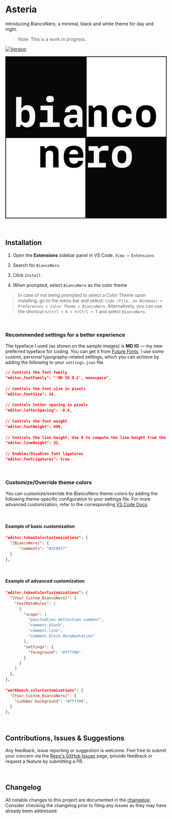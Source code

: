 # Asteria

Introducing BiancoNero, a minimal, black and white theme for day and night.

> Note: This is a work in progress.

[![Version](https://vsmarketplacebadge.apphb.com/version/spaceinvadev.bianconero.svg)](https://marketplace.visualstudio.com/items?itemName=spaceinvadev.bianconero)

![Logo of the Bianconero theme](/images/bianconero-logo.png)

<br>

## Installation

1. Open the **Extensions** sidebar panel in VS Code. `View → Extensions`

2. Search for `BiancoNero`

3. Click `Install`

4. When prompted, select `BiancoNero` as the color theme

> In case of not being prompted to select a Color Theme upon installing, go to the menu bar and select: `Code (File, on Windows) > Preferences > Color Theme > BiancoNero`. Alternatively, you can use the shortcut `⌘/Ctrl + K > ⌘/Ctrl + T` and select `BiancoNero`.

<br>

### Recommended settings for a better experience

The typeface I used (as shown on the sample images) is **MD IO** — my new preferred typeface for coding. You can get it from [Future Fonts](https://www.futurefonts.xyz/mass-driver/io). I use some custom, personal typography-related settings, which you can achieve by adding the following to your `settings.json` file.

```json
// Controls the font family
"editor.fontFamily": "'MD IO 0.2', monospace",

// Controls the font size in pixels
"editor.fontSize": 16,

// Controls letter spacing in pixels
"editor.letterSpacing": -0.8,

// Controls the font weight
"editor.fontWeight": 400,

// Controls the line height. Use 0 to compute the line height from the font size
"editor.lineHeight": 32,

// Enables/Disables font ligatures
"editor.fontLigatures": true
```

<br>

### Customize/Override theme colors

You can customize/override the BiancoNero theme colors by adding the following theme-specific configuration to your settings file. For more advanced customization, refer to the corresponding [VS Code Docs](https://code.visualstudio.com/docs/getstarted/themes#_customizing-a-color-theme).

<br>

#### Example of basic customization

```json
"editor.tokenColorCustomizations": {
  "[BiancoNero]": {
      "comments": "#229977"
  }
},
```

<br>

#### Example of advanced customization

```json
"editor.tokenColorCustomizations": {
  "[Your_Custom_BiancoNero]": {
    "textMateRules": [
      {
        "scope": [
          "punctuation.definition.comment",
          "comment.block",
          "comment.line",
          "comment.block.documentation"
        ],
        "settings": {
          "foreground": "#ffff00"
        }
      }
    ]
  },
},

"workbench.colorCustomizations": {
  "[Your_Custom_BiancoNero]": {
    "sideBar.background": "#ffff00",
  }
},
```

<br>

## Contributions, Issues & Suggestions

Any feedback, issue reporting or suggestion is welcome. Feel free to submit your concern via the [Repo's GitHub Issues](https://github.com/spaceinvadev/bianconero/issues) page, provide feedback or request a feature by submitting a PR.

<br>

## Changelog

All notable changes to this project are documented in the [changelog](CHANGELOG.md). Consider checking the changelog prior to filing any issues as they may have already been addressed.
